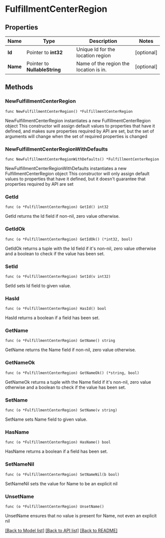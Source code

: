 # FulfillmentCenterRegion

## Properties

Name | Type | Description | Notes
------------ | ------------- | ------------- | -------------
**Id** | Pointer to **int32** | Unique Id for the location region | [optional] 
**Name** | Pointer to **NullableString** | Name of the region the location is in. | [optional] 

## Methods

### NewFulfillmentCenterRegion

`func NewFulfillmentCenterRegion() *FulfillmentCenterRegion`

NewFulfillmentCenterRegion instantiates a new FulfillmentCenterRegion object
This constructor will assign default values to properties that have it defined,
and makes sure properties required by API are set, but the set of arguments
will change when the set of required properties is changed

### NewFulfillmentCenterRegionWithDefaults

`func NewFulfillmentCenterRegionWithDefaults() *FulfillmentCenterRegion`

NewFulfillmentCenterRegionWithDefaults instantiates a new FulfillmentCenterRegion object
This constructor will only assign default values to properties that have it defined,
but it doesn't guarantee that properties required by API are set

### GetId

`func (o *FulfillmentCenterRegion) GetId() int32`

GetId returns the Id field if non-nil, zero value otherwise.

### GetIdOk

`func (o *FulfillmentCenterRegion) GetIdOk() (*int32, bool)`

GetIdOk returns a tuple with the Id field if it's non-nil, zero value otherwise
and a boolean to check if the value has been set.

### SetId

`func (o *FulfillmentCenterRegion) SetId(v int32)`

SetId sets Id field to given value.

### HasId

`func (o *FulfillmentCenterRegion) HasId() bool`

HasId returns a boolean if a field has been set.

### GetName

`func (o *FulfillmentCenterRegion) GetName() string`

GetName returns the Name field if non-nil, zero value otherwise.

### GetNameOk

`func (o *FulfillmentCenterRegion) GetNameOk() (*string, bool)`

GetNameOk returns a tuple with the Name field if it's non-nil, zero value otherwise
and a boolean to check if the value has been set.

### SetName

`func (o *FulfillmentCenterRegion) SetName(v string)`

SetName sets Name field to given value.

### HasName

`func (o *FulfillmentCenterRegion) HasName() bool`

HasName returns a boolean if a field has been set.

### SetNameNil

`func (o *FulfillmentCenterRegion) SetNameNil(b bool)`

 SetNameNil sets the value for Name to be an explicit nil

### UnsetName
`func (o *FulfillmentCenterRegion) UnsetName()`

UnsetName ensures that no value is present for Name, not even an explicit nil

[[Back to Model list]](../README.md#documentation-for-models) [[Back to API list]](../README.md#documentation-for-api-endpoints) [[Back to README]](../README.md)


